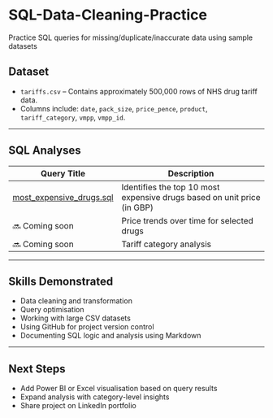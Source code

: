 # SQL-Data-Cleaning-Practice
Practice SQL queries for missing/duplicate/inaccurate data using sample datasets
##  Dataset

- `tariffs.csv` – Contains approximately 500,000 rows of NHS drug tariff data.
- Columns include: `date`, `pack_size`, `price_pence`, `product`, `tariff_category`, `vmpp`, `vmpp_id`.

---

## SQL Analyses

| Query Title | Description |
|-------------|-------------|
| [most_expensive_drugs.sql](most_expensive_drugs.sql) | Identifies the top 10 most expensive drugs based on unit price (in GBP) |
| 🔜 Coming soon | Price trends over time for selected drugs |
| 🔜 Coming soon | Tariff category analysis |

---

## Skills Demonstrated

- Data cleaning and transformation
- Query optimisation
- Working with large CSV datasets
- Using GitHub for project version control
- Documenting SQL logic and analysis using Markdown

---

##  Next Steps

- Add Power BI or Excel visualisation based on query results
- Expand analysis with category-level insights
- Share project on LinkedIn portfolio

